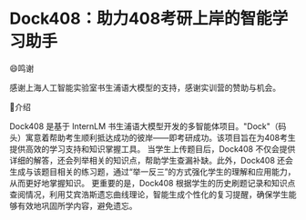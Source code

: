 # Dock408：助力408考研上岸的智能学习助手

😄鸣谢

感谢上海人工智能实验室书生浦语大模型的支持，感谢实训营的赞助与机会。

💬介绍

Dock408 是基于 InternLM 书生浦语大模型开发的多智能体项目。"Dock"（码头）寓意着帮助考生顺利抵达成功的彼岸——即考研成功。该项目旨在为408考生提供高效的学习支持和知识掌握工具。 当学生上传题目后，Dock408 不仅会提供详细的解答，还会列举相关的知识点，帮助学生查漏补缺。此外，Dock408 还会生成与该题目相关的练习题，通过“举一反三”的方式强化学生的理解和应用能力，从而更好地掌握知识。 更重要的是，Dock408 根据学生的历史刷题记录和知识点查阅情况，利用艾宾浩斯遗忘曲线理论，智能生成个性化的复习提醒，确保学生能够有效地巩固所学内容，避免遗忘。